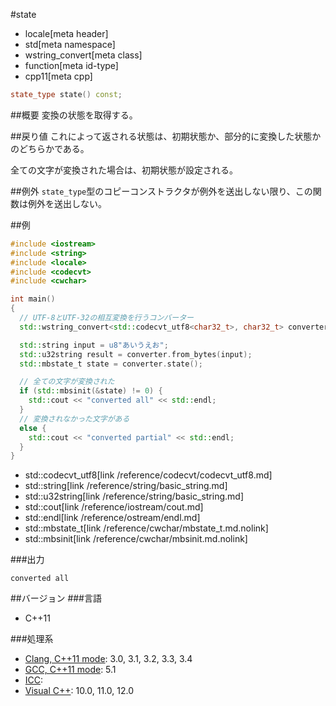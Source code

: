 #state
* locale[meta header]
* std[meta namespace]
* wstring_convert[meta class]
* function[meta id-type]
* cpp11[meta cpp]

```cpp
state_type state() const;
```

##概要
変換の状態を取得する。


##戻り値
これによって返される状態は、初期状態か、部分的に変換した状態かのどちらかである。

全ての文字が変換された場合は、初期状態が設定される。


##例外
`state_type`型のコピーコンストラクタが例外を送出しない限り、この関数は例外を送出しない。


##例
```cpp
#include <iostream>
#include <string>
#include <locale>
#include <codecvt>
#include <cwchar>

int main()
{
  // UTF-8とUTF-32の相互変換を行うコンバーター
  std::wstring_convert<std::codecvt_utf8<char32_t>, char32_t> converter;

  std::string input = u8"あいうえお";
  std::u32string result = converter.from_bytes(input);
  std::mbstate_t state = converter.state();

  // 全ての文字が変換された
  if (std::mbsinit(&state) != 0) {
    std::cout << "converted all" << std::endl;
  }
  // 変換されなかった文字がある
  else {
    std::cout << "converted partial" << std::endl;
  }
}
```
* std::codecvt_utf8[link /reference/codecvt/codecvt_utf8.md]
* std::string[link /reference/string/basic_string.md]
* std::u32string[link /reference/string/basic_string.md]
* std::cout[link /reference/iostream/cout.md]
* std::endl[link /reference/ostream/endl.md]
* std::mbstate_t[link /reference/cwchar/mbstate_t.md.nolink]
* std::mbsinit[link /reference/cwchar/mbsinit.md.nolink]

###出力
```
converted all
```


##バージョン
###言語
- C++11

###処理系
- [Clang, C++11 mode](/implementation.md#clang): 3.0, 3.1, 3.2, 3.3, 3.4
- [GCC, C++11 mode](/implementation.md#gcc): 5.1
- [ICC](/implementation.md#icc):
- [Visual C++](/implementation.md#visual_cpp): 10.0, 11.0, 12.0


